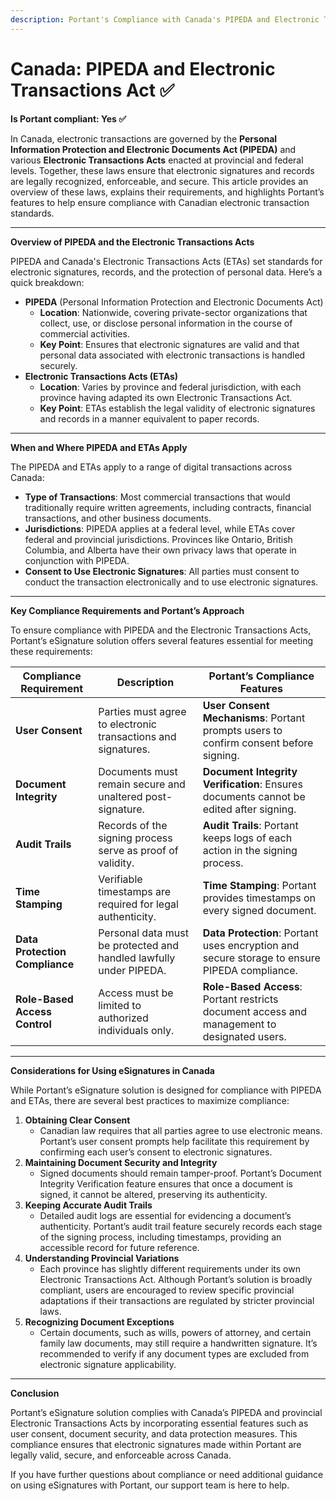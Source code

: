 ```yaml
---
description: Portant's Compliance with Canada's PIPEDA and Electronic Transactions Act
---
```


# Canada: PIPEDA and Electronic Transactions Act ✅

**Is Portant compliant: Yes ✅**

In Canada, electronic transactions are governed by the **Personal Information Protection and Electronic Documents Act (PIPEDA)** and various **Electronic Transactions Acts** enacted at provincial and federal levels. Together, these laws ensure that electronic signatures and records are legally recognized, enforceable, and secure. This article provides an overview of these laws, explains their requirements, and highlights Portant’s features to help ensure compliance with Canadian electronic transaction standards.

***

**Overview of PIPEDA and the Electronic Transactions Acts**

PIPEDA and Canada's Electronic Transactions Acts (ETAs) set standards for electronic signatures, records, and the protection of personal data. Here’s a quick breakdown:

* **PIPEDA** (Personal Information Protection and Electronic Documents Act)
  * **Location**: Nationwide, covering private-sector organizations that collect, use, or disclose personal information in the course of commercial activities.
  * **Key Point**: Ensures that electronic signatures are valid and that personal data associated with electronic transactions is handled securely.
* **Electronic Transactions Acts (ETAs)**
  * **Location**: Varies by province and federal jurisdiction, with each province having adapted its own Electronic Transactions Act.
  * **Key Point**: ETAs establish the legal validity of electronic signatures and records in a manner equivalent to paper records.

***

**When and Where PIPEDA and ETAs Apply**

The PIPEDA and ETAs apply to a range of digital transactions across Canada:

* **Type of Transactions**: Most commercial transactions that would traditionally require written agreements, including contracts, financial transactions, and other business documents.
* **Jurisdictions**: PIPEDA applies at a federal level, while ETAs cover federal and provincial jurisdictions. Provinces like Ontario, British Columbia, and Alberta have their own privacy laws that operate in conjunction with PIPEDA.
* **Consent to Use Electronic Signatures**: All parties must consent to conduct the transaction electronically and to use electronic signatures.

***

**Key Compliance Requirements and Portant’s Approach**

To ensure compliance with PIPEDA and the Electronic Transactions Acts, Portant’s eSignature solution offers several features essential for meeting these requirements:

| Compliance Requirement         | Description                                                        | Portant’s Compliance Features                                                                |
| ------------------------------ | ------------------------------------------------------------------ | -------------------------------------------------------------------------------------------- |
| **User Consent**               | Parties must agree to electronic transactions and signatures.      | **User Consent Mechanisms**: Portant prompts users to confirm consent before signing.        |
| **Document Integrity**         | Documents must remain secure and unaltered post-signature.         | **Document Integrity Verification**: Ensures documents cannot be edited after signing.       |
| **Audit Trails**               | Records of the signing process serve as proof of validity.         | **Audit Trails**: Portant keeps logs of each action in the signing process.                  |
| **Time Stamping**              | Verifiable timestamps are required for legal authenticity.         | **Time Stamping**: Portant provides timestamps on every signed document.                     |
| **Data Protection Compliance** | Personal data must be protected and handled lawfully under PIPEDA. | **Data Protection**: Portant uses encryption and secure storage to ensure PIPEDA compliance. |
| **Role-Based Access Control**  | Access must be limited to authorized individuals only.             | **Role-Based Access**: Portant restricts document access and management to designated users. |

***

**Considerations for Using eSignatures in Canada**

While Portant’s eSignature solution is designed for compliance with PIPEDA and ETAs, there are several best practices to maximize compliance:

1. **Obtaining Clear Consent**
   * Canadian law requires that all parties agree to use electronic means. Portant’s user consent prompts help facilitate this requirement by confirming each user’s consent to electronic signatures.
2. **Maintaining Document Security and Integrity**
   * Signed documents should remain tamper-proof. Portant’s Document Integrity Verification feature ensures that once a document is signed, it cannot be altered, preserving its authenticity.
3. **Keeping Accurate Audit Trails**
   * Detailed audit logs are essential for evidencing a document’s authenticity. Portant’s audit trail feature securely records each stage of the signing process, including timestamps, providing an accessible record for future reference.
4. **Understanding Provincial Variations**
   * Each province has slightly different requirements under its own Electronic Transactions Act. Although Portant’s solution is broadly compliant, users are encouraged to review specific provincial adaptations if their transactions are regulated by stricter provincial laws.
5. **Recognizing Document Exceptions**
   * Certain documents, such as wills, powers of attorney, and certain family law documents, may still require a handwritten signature. It’s recommended to verify if any document types are excluded from electronic signature applicability.

***

**Conclusion**

Portant’s eSignature solution complies with Canada’s PIPEDA and provincial Electronic Transactions Acts by incorporating essential features such as user consent, document security, and data protection measures. This compliance ensures that electronic signatures made within Portant are legally valid, secure, and enforceable across Canada.

If you have further questions about compliance or need additional guidance on using eSignatures with Portant, our support team is here to help.

